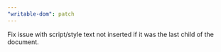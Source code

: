 ```yaml
---
"writable-dom": patch
---
```


Fix issue with script/style text not inserted if it was the last child of the document.
